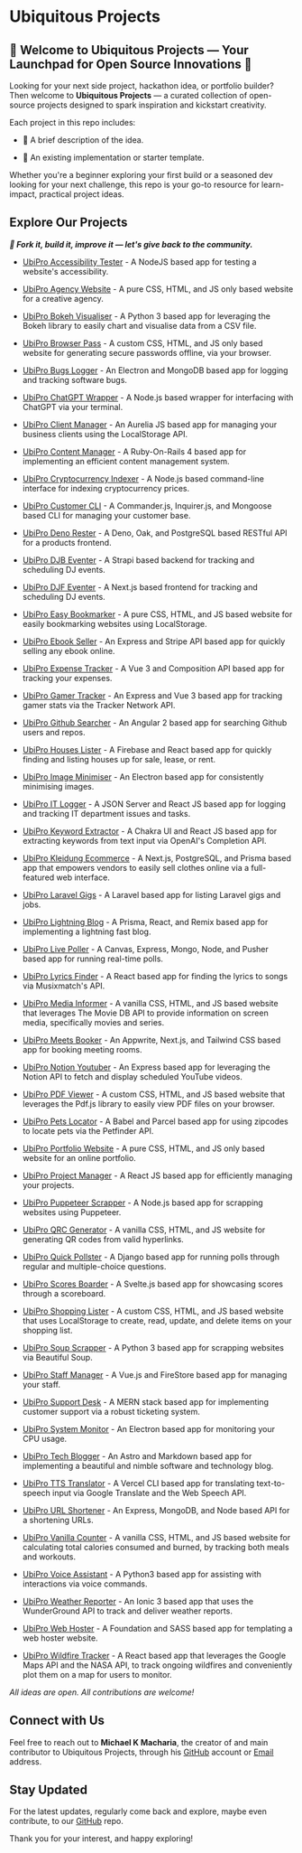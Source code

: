 # Ubiquitous Projects

## 📌 Welcome to Ubiquitous Projects — Your Launchpad for Open Source Innovations 🚀

Looking for your next side project, hackathon idea, or portfolio builder? Then
welcome to **Ubiquitous Projects** — a curated collection of open-source
projects designed to spark inspiration and kickstart creativity.

Each project in this repo includes:

-   🔹 A brief description of the idea.

-   🔹 An existing implementation or starter template.

Whether you're a beginner exploring your first build or a seasoned dev looking
for your next challenge, this repo is your go-to resource for learn-impact,
practical project ideas.

## Explore Our Projects

_**🧠 Fork it, build it, improve it — let's give back to the community.**_

-   [UbiPro Accessibility Tester](https://www.github.com/ubiquitous-projects/ubipro-accessibility-tester) -
    A NodeJS based app for testing a website's accessibility.

-   [UbiPro Agency Website](https://www.github.com/ubiquitous-projects/ubipro-agency-website) -
    A pure CSS, HTML, and JS only based website for a creative agency.

-   [UbiPro Bokeh Visualiser](https://www.github.com/ubiquitous-projects/ubipro-bokeh-visualiser) -
    A Python 3 based app for leveraging the Bokeh library to easily chart and
    visualise data from a CSV file.

-   [UbiPro Browser Pass](https://www.github.com/ubiquitous-projects/ubipro-browser-pass) -
    A custom CSS, HTML, and JS only based website for generating secure
    passwords offline, via your browser.

-   [UbiPro Bugs Logger](https://www.github.com/ubiquitous-projects/ubipro-bugs-logger) -
    An Electron and MongoDB based app for logging and tracking software bugs.

-   [UbiPro ChatGPT Wrapper](https://www.github.com/ubiquitous-projects/ubipro-chatgpt-wrapper) -
    A Node.js based wrapper for interfacing with ChatGPT via your terminal.

-   [UbiPro Client Manager](https://www.github.com/ubiquitous-projects/ubipro-client-manager) -
    An Aurelia JS based app for managing your business clients using the
    LocalStorage API.

-   [UbiPro Content Manager](https://www.github.com/ubiquitous-projects/ubipro-content-manager) -
    A Ruby-On-Rails 4 based app for implementing an efficient content management
    system.

-   [UbiPro Cryptocurrency Indexer](https://www.github.com/ubiquitous-projects/ubipro-cryptocurrency-indexer) -
    A Node.js based command-line interface for indexing cryptocurrency prices.

-   [UbiPro Customer CLI](https://www.github.com/ubiquitous-projects/ubipro-customer-cli) -
    A Commander.js, Inquirer.js, and Mongoose based CLI for managing your
    customer base.

-   [UbiPro Deno Rester](https://www.github.com/ubiquitous-projects/ubipro-deno-rester) -
    A Deno, Oak, and PostgreSQL based RESTful API for a products frontend.

-   [UbiPro DJB Eventer](https://www.github.com/ubiquitous-projects/ubipro-djb-eventer) -
    A Strapi based backend for tracking and scheduling DJ events.

-   [UbiPro DJF Eventer](https://www.github.com/ubiquitous-projects/ubipro-djf-eventer) -
    A Next.js based frontend for tracking and scheduling DJ events.

-   [UbiPro Easy Bookmarker](https://www.github.com/ubiquitous-projects/ubipro-easy-bookmarker) -
    A pure CSS, HTML, and JS based website for easily bookmarking websites using
    LocalStorage.

-   [UbiPro Ebook Seller](https://www.github.com/ubiquitous-projects/ubipro-ebook-seller) -
    An Express and Stripe API based app for quickly selling any ebook online.

-   [UbiPro Expense Tracker](https://www.github.com/ubiquitous-projects/ubipro-expense-tracker) -
    A Vue 3 and Composition API based app for tracking your expenses.

-   [UbiPro Gamer Tracker](https://www.github.com/ubiquitous-projects/ubipro-gamer-tracker) -
    An Express and Vue 3 based app for tracking gamer stats via the Tracker
    Network API.

-   [UbiPro Github Searcher](https://www.github.com/ubiquitous-projects/ubipro-github-searcher) -
    An Angular 2 based app for searching Github users and repos.

-   [UbiPro Houses Lister](https://www.github.com/ubiquitous-projects/ubipro-houses-lister) -
    A Firebase and React based app for quickly finding and listing houses up for
    sale, lease, or rent.

-   [UbiPro Image Minimiser](https://www.github.com/ubiquitous-projects/ubipro-image-minimiser) -
    An Electron based app for consistently minimising images.

-   [UbiPro IT Logger](https://www.github.com/ubiquitous-projects/ubipro-it-logger) -
    A JSON Server and React JS based app for logging and tracking IT department
    issues and tasks.

-   [UbiPro Keyword Extractor](https://www.github.com/ubiquitous-projects/ubipro-keyword-extractor) -
    A Chakra UI and React JS based app for extracting keywords from text input
    via OpenAI's Completion API.

-   [UbiPro Kleidung Ecommerce](https://www.github.com/ubiquitous-projects/ubipro-kleidung-ecommerce) -
    A Next.js, PostgreSQL, and Prisma based app that empowers vendors to easily
    sell clothes online via a full-featured web interface.

-   [UbiPro Laravel Gigs](https://www.github.com/ubiquitous-projects/ubipro-laravel-gigs) -
    A Laravel based app for listing Laravel gigs and jobs.

-   [UbiPro Lightning Blog](https://www.github.com/ubiquitous-projects/ubipro-lightning-blog) -
    A Prisma, React, and Remix based app for implementing a lightning fast blog.

-   [UbiPro Live Poller](https://www.github.com/ubiquitous-projects/ubipro-live-poller) -
    A Canvas, Express, Mongo, Node, and Pusher based app for running real-time
    polls.

-   [UbiPro Lyrics Finder](https://www.github.com/ubiquitous-projects/ubipro-lyrics-finder) -
    A React based app for finding the lyrics to songs via Musixmatch's API.

-   [UbiPro Media Informer](https://www.github.com/ubiquitous-projects/ubipro-media-informer) -
    A vanilla CSS, HTML, and JS based website that leverages The Movie DB API to
    provide information on screen media, specifically movies and series.

-   [UbiPro Meets Booker](https://www.github.com/ubiquitous-projects/ubipro-meets-booker) -
    An Appwrite, Next.js, and Tailwind CSS based app for booking meeting rooms.

-   [UbiPro Notion Youtuber](https://www.github.com/ubiquitous-projects/ubipro-notion-youtuber) -
    An Express based app for leveraging the Notion API to fetch and display
    scheduled YouTube videos.

-   [UbiPro PDF Viewer](https://www.github.com/ubiquitous-projects/ubipro-pdf-viewer) -
    A custom CSS, HTML, and JS based website that leverages the Pdf.js library
    to easily view PDF files on your browser.

-   [UbiPro Pets Locator](https://www.github.com/ubiquitous-projects/ubipro-pets-locator) -
    A Babel and Parcel based app for using zipcodes to locate pets via the
    Petfinder API.

-   [UbiPro Portfolio Website](https://www.github.com/ubiquitous-projects/ubipro-portfolio-website) -
    A pure CSS, HTML, and JS only based website for an online portfolio.

-   [UbiPro Project Manager](https://www.github.com/ubiquitous-projects/ubipro-project-manager) -
    A React JS based app for efficiently managing your projects.

-   [UbiPro Puppeteer Scrapper](https://www.github.com/ubiquitous-projects/ubipro-puppeteer-scrapper) -
    A Node.js based app for scrapping websites using Puppeteer.

-   [UbiPro QRC Generator](https://www.github.com/ubiquitous-projects/ubipro-qrc-generator) -
    A vanilla CSS, HTML, and JS website for generating QR codes from valid
    hyperlinks.

-   [UbiPro Quick Pollster](https://www.github.com/ubiquitous-projects/ubipro-quick-pollster) -
    A Django based app for running polls through regular and multiple-choice
    questions.

-   [UbiPro Scores Boarder](https://www.github.com/ubiquitous-projects/ubipro-scores-boarder) -
    A Svelte.js based app for showcasing scores through a scoreboard.

-   [UbiPro Shopping Lister](https://www.github.com/ubiquitous-projects/ubipro-shopping-lister) -
    A custom CSS, HTML, and JS based website that uses LocalStorage to create,
    read, update, and delete items on your shopping list.

-   [UbiPro Soup Scrapper](https://www.github.com/ubiquitous-projects/ubipro-soup-scrapper) -
    A Python 3 based app for scrapping websites via Beautiful Soup.

-   [UbiPro Staff Manager](https://www.github.com/ubiquitous-projects/ubipro-staff-manager) -
    A Vue.js and FireStore based app for managing your staff.

-   [UbiPro Support Desk](https://www.github.com/ubiquitous-projects/ubipro-support-desk) -
    A MERN stack based app for implementing customer support via a robust
    ticketing system.

-   [UbiPro System Monitor](https://www.github.com/ubiquitous-projects/ubipro-system-monitor) -
    An Electron based app for monitoring your CPU usage.

-   [UbiPro Tech Blogger](https://www.github.com/ubiquitous-projects/ubipro-tech-blogger) -
    An Astro and Markdown based app for implementing a beautiful and nimble
    software and technology blog.

-   [UbiPro TTS Translator](https://www.github.com/ubiquitous-projects/ubipro-tts-translator) -
    A Vercel CLI based app for translating text-to-speech input via Google
    Translate and the Web Speech API.

-   [UbiPro URL Shortener](https://www.github.com/ubiquitous-projects/ubipro-url-shortener) -
    An Express, MongoDB, and Node based API for a shortening URLs.

-   [UbiPro Vanilla Counter](https://www.github.com/ubiquitous-projects/ubipro-vanilla-counter) -
    A vanilla CSS, HTML, and JS based website for calculating total calories
    consumed and burned, by tracking both meals and workouts.

-   [UbiPro Voice Assistant](https://www.github.com/ubiquitous-projects/ubipro-voice-assistant) -
    A Python3 based app for assisting with interactions via voice commands.

-   [UbiPro Weather Reporter](https://www.github.com/ubiquitous-projects/ubipro-weather-reporter) -
    An Ionic 3 based app that uses the WunderGround API to track and deliver
    weather reports.

-   [UbiPro Web Hoster](https://www.github.com/ubiquitous-projects/ubipro-web-hoster) -
    A Foundation and SASS based app for templating a web hoster website.

-   [UbiPro Wildfire Tracker](https://www.github.com/ubiquitous-projects/ubipro-wildfire-tracker) -
    A React based app that leverages the Google Maps API and the NASA API, to
    track ongoing wildfires and conveniently plot them on a map for users to
    monitor.

_All ideas are open. All contributions are welcome!_

## Connect with Us

Feel free to reach out to **Michael K Macharia**, the creator of and main
contributor to Ubiquitous Projects, through his
[GitHub](https://www.github.com/michaelkmacharia) account or
[Email](michaelkmacharia@gmail.com) address.

## Stay Updated

For the latest updates, regularly come back and explore, maybe even contribute,
to our [GitHub](https://www.github.com/ubiquitous-projects) repo.

Thank you for your interest, and happy exploring!

